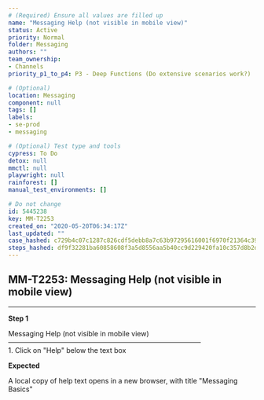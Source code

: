 ```yaml
---
# (Required) Ensure all values are filled up
name: "Messaging Help (not visible in mobile view)"
status: Active
priority: Normal
folder: Messaging
authors: ""
team_ownership: 
- Channels
priority_p1_to_p4: P3 - Deep Functions (Do extensive scenarios work?)

# (Optional)
location: Messaging
component: null
tags: []
labels: 
- se-prod
- messaging

# (Optional) Test type and tools
cypress: To Do
detox: null
mmctl: null
playwright: null
rainforest: []
manual_test_environments: []

# Do not change
id: 5445238
key: MM-T2253
created_on: "2020-05-20T06:34:17Z"
last_updated: ""
case_hashed: c729b4c07c1287c826cdf5debb8a7c63b97295616001f6970f21364c39ec01f1d6391263bb9b144d50dcf1be2a7d5898
steps_hashed: df9f32281ba60858608f3a5d8556aa5b40cc9d229420fa10c357d8b2d5554c7c96d6453c11dd5f07024aa4b03f27904f
---
```


<!-- (Auto-generated) Based on frontmatter's "key" and "name" -->

## MM-T2253: Messaging Help (not visible in mobile view)

---

**Step 1**

Messaging Help (not visible in mobile view)\
————————————————————————————\
1\. Click on "Help" below the text box

**Expected**

A local copy of help text opens in a new browser, with title "Messaging Basics"
